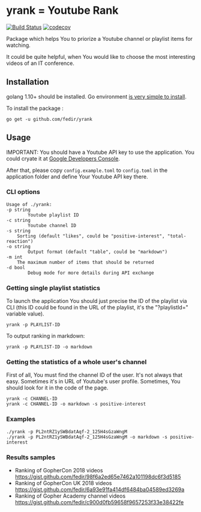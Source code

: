 # yrank = Youtube Rank

[![Build Status](https://travis-ci.org/fedir/yrank.svg?branch=master)](https://travis-ci.org/fedir/yrank)
[![codecov](https://codecov.io/gh/fedir/yrank/branch/master/graph/badge.svg)](https://codecov.io/gh/fedir/yrank)

Package which helps You to priorize a Youtube channel or playlist items for watching.

It could be quite helpful, when You would like to choose the most interesting videos of an IT conference.

## Installation

golang 1.10+ should be installed. Go environment [is very simple to install](https://golang.org/doc/install).

To install the package :

    go get -u github.com/fedir/yrank

## Usage

IMPORTANT: You should have a Youtube API key to use the application. You could crуate it at [Google Developers Console](https://console.developers.google.com/).

After that, please copy ```config.example.toml``` to ```config.toml``` in the application folder and define Your Youtube API key there.

### CLI options

    Usage of ./yrank:
    -p string
            Youtube playlist ID
    -c string
            Youtube channel ID
    -s string
        Sorting (default "likes", could be "positive-interest", "total-reaction")
    -o string
            Output format (default "table", could be "markdown")
    -m int
        The maximum number of items that should be returned
    -d bool
            Debug mode for more details during API exchange

### Getting single playlist statistics

To launch the application You should just precise the ID of the playlist via CLI (this ID could be found in the URL of the playlist, it's the "?playlistId=" variable value).

    yrank -p PLAYLIST-ID

To output ranking in markdown:

    yrank -p PLAYLIST-ID -o markdown

### Getting the statistics of a whole user's channel

First of all, You must find the channel ID of the user. It's not always that easy. Sometimes it's in URL of Youtube's user profile. Sometimes, You should look for it in the code of the page.

    yrank -c CHANNEL-ID
    yrank -c CHANNEL-ID -o markdown -s positive-interest

### Examples

    ./yrank -p PL2ntRZ1ySWBdatAqf-2_125H4sGzaWngM
    ./yrank -p PL2ntRZ1ySWBdatAqf-2_125H4sGzaWngM -o markdown -s positive-interest

### Results samples

* Ranking of GopherCon 2018 videos https://gist.github.com/fedir/98f6a2ed65e7462a101198dc6f3d5185
* Ranking of GopherCon UK 2018 videos https://gist.github.com/fedir/6a93e91fa414df6484ba04589ed3269a
* Ranking of Gopher Academy channel videos https://gist.github.com/fedir/c900d0fb59658f9657253f33e38422fe
